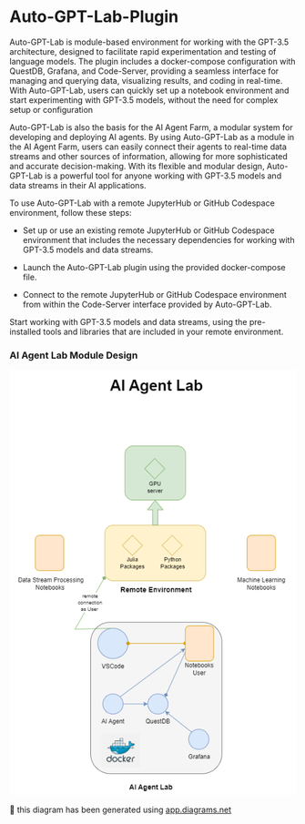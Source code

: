 # Auto-GPT-Lab-Plugin

Auto-GPT-Lab is module-based environment for working with the GPT-3.5 architecture, designed to facilitate rapid experimentation and testing of language models. The plugin includes a docker-compose configuration with QuestDB, Grafana, and Code-Server, providing a seamless interface for managing and querying data, visualizing results, and coding in real-time. With Auto-GPT-Lab, users can quickly set up a notebook environment and start experimenting with GPT-3.5 models, without the need for complex setup or configuration

Auto-GPT-Lab is also the basis for the AI Agent Farm, a modular system for developing and deploying AI agents. By using Auto-GPT-Lab as a module in the AI Agent Farm, users can easily connect their agents to real-time data streams and other sources of information, allowing for more sophisticated and accurate decision-making. With its flexible and modular design, Auto-GPT-Lab is a powerful tool for anyone working with GPT-3.5 models and data streams in their AI applications.


To use Auto-GPT-Lab with a remote JupyterHub or GitHub Codespace environment, follow these steps:

- Set up or use an existing remote JupyterHub or GitHub Codespace environment that includes the necessary dependencies for working with GPT-3.5 models and data streams.

- Launch the Auto-GPT-Lab plugin using the provided docker-compose file.

- Connect to the remote JupyterHub or GitHub Codespace environment from within the Code-Server interface provided by Auto-GPT-Lab.

Start working with GPT-3.5 models and data streams, using the pre-installed tools and libraries that are included in your remote environment.

### AI Agent Lab Module Design

 ![AI Agent Lab diagram](./ai-agent-lab-diagram.png)

:pencil: this diagram has been generated using [app.diagrams.net](https://app.diagrams.net/)

